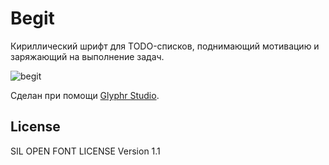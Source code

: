 # Begit
Кириллический шрифт для TODO-списков, поднимающий мотивацию и заряжающий на выполнение задач.

![begit](https://github.com/user-attachments/assets/41a1609a-9852-4fb1-8482-bf6f0cd5d750)

Cделан при помощи [Glyphr Studio](https://github.com/glyphr-studio/Glyphr-Studio-2).

## License
SIL OPEN FONT LICENSE Version 1.1
